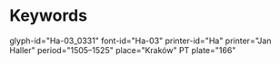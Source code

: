 # Keywords
glyph-id="Ha-03_0331"
font-id="Ha-03"
printer-id="Ha"
printer="Jan Haller"
period="1505–1525"
place="Kraków"
PT plate="166"

